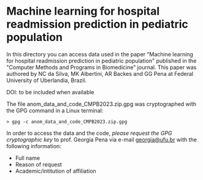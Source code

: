 # Machine learning for hospital readmission prediction in pediatric population 

In this directory you can access data used in the paper "Machine learning for hospital readmission prediction in pediatric population" 
published in the "Computer Methods and Programs in Biomedicine" journal.
This paper was authored by NC da Silva, MK Albertini, AR Backes and GG Pena at Federal University of Uberlandia, Brazil.

DOI: to be included when available

The file anom_data_and_code_CMPB2023.zip.gpg was cryptographed with the GPG command in a Linux terminal:

```
> gpg -c anom_data_and_code_CMPB2023.zip.gpg
```

In order to access the data and the code, *please request the GPG cryptographic key* to prof. Georgia Pena via e-mail georgia@ufu.br with the
following information:

* Full name
* Reason of request
* Academic/intitution of affiliation

